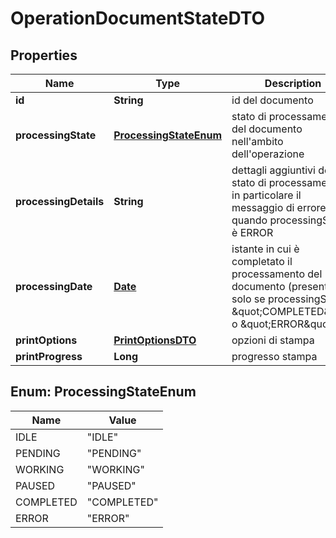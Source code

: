 
# OperationDocumentStateDTO

## Properties
Name | Type | Description | Notes
------------ | ------------- | ------------- | -------------
**id** | **String** | id del documento | 
**processingState** | [**ProcessingStateEnum**](#ProcessingStateEnum) | stato di processamento del documento nell&#39;ambito dell&#39;operazione | 
**processingDetails** | **String** | dettagli aggiuntivi dello stato di processamento, in particolare il messaggio di errore quando processingState è ERROR |  [optional]
**processingDate** | [**Date**](Date.md) | istante in cui è completato il processamento del documento (presente solo se processingState è \&quot;COMPLETED\&quot; o \&quot;ERROR\&quot;) |  [optional]
**printOptions** | [**PrintOptionsDTO**](PrintOptionsDTO.md) | opzioni di stampa |  [optional]
**printProgress** | **Long** | progresso stampa |  [optional]


<a name="ProcessingStateEnum"></a>
## Enum: ProcessingStateEnum
Name | Value
---- | -----
IDLE | &quot;IDLE&quot;
PENDING | &quot;PENDING&quot;
WORKING | &quot;WORKING&quot;
PAUSED | &quot;PAUSED&quot;
COMPLETED | &quot;COMPLETED&quot;
ERROR | &quot;ERROR&quot;



